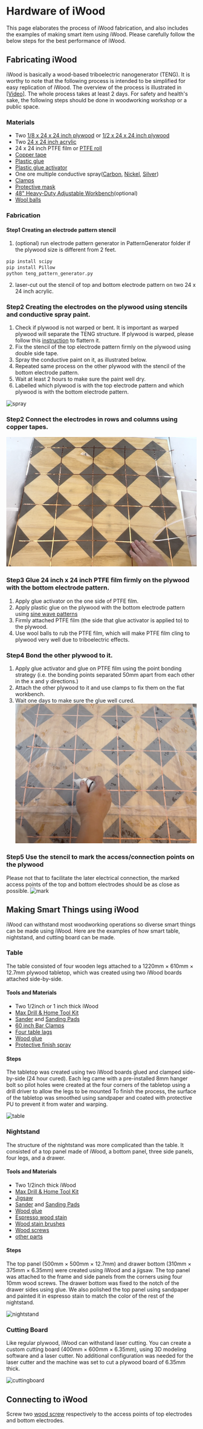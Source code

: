# Hardware of iWood
This page elaborates the process of iWood fabrication, and also includes the examples of making smart item using iWood.
Please carefully follow the below steps for the best performance of iWood.

## Fabricating iWood
iWood is basically a wood-based triboelectric nanogenerator (TENG). It is worthy to note that the following process is intended to be simplified for easy replication of iWood.
The overview of the process is illustrated in [[Video]](https://youtu.be/MELff8HCPHg?t=97). 
The whole process takes at least 2 days.
For safety and health's sake, the following steps should be done in woodworking workshop or a public space.

### Materials

- Two [1/8 x 24 x 24 inch plywood](https://a.co/d/iPqR0PH) or  [1/2 x 24 x 24 inch plywood](https://www.homedepot.com/p/Handprint-1-4-in-x-2-ft-x-2-ft-Sanded-Plywood-300810/202093828)
- Two [24 x 24 inch acrylic](https://a.co/d/brCa8oK)
- 24 x 24 inch PTFE film or [PTFE roll](https://a.co/d/5RTONVc)
- [Copper tape](https://a.co/d/4Cftsjp)
- [Plastic glue](https://a.co/d/3S82JSe)
- [Plastic glue activator](https://a.co/d/aBmSUQ3)
-  One ore multiple conductive spray([Carbon](https://a.co/d/iR77i8i), [Nickel](https://a.co/d/hQNKQcg), [Silver](https://a.co/d/5PgTTYC)) 
- [Clamps](https://a.co/d/0wzBkBz)
- [Protective mask](https://a.co/d/hiEatmB)
- [48" Heavy-Duty Adjustable Workbench](https://a.co/d/1tXMlNN)(optional)
- [Wool balls](https://a.co/d/3kH88tN)

### Fabrication

#### Step1 Creating an electrode pattern stencil

1. (optional) run electrode pattern generator in PatternGenerator folder if the plywood size is different from 2 feet.

``` 
pip install scipy 
pip install Pillow	
python teng_pattern_generator.py 
```

2. laser-cut out the stencil of top and bottom electrode pattern on two 24 x 24 inch acrylic.

### Step2 Creating the electrodes on the plywood using stencils and conductive spray paint.
1. Check if plywood is not warped or bent. It is important as warped plywood will separate the TENG structure. If plywood is warped, please follow this [instruction](https://theplywood.com/flattening-warped/) to flattern it.
2. Fix the stencil of the top electrode pattern firmly on the plywood using double side tape. 
3. Spray the conductive paint on it, as illustrated below.
4. Repeated same process on the other plywood with the stencil of the bottom electrode pattern.
5. Wait at least 2 hours to make sure the paint well dry.
6. Labelled which plywood is with the top electrode pattern and which plywood is with the bottom electrode pattern.

![spray](./images/spray.png)

### Step2 Connect the electrodes in rows and columns using copper tapes.
![connection](./images/connection.png)

### Step3 Glue 24 inch x 24 inch PTFE film firmly on the plywood with the bottom electrode pattern.
1. Apply glue activator on the one side of PTFE film.
2. Apply plastic glue on the plywood with the bottom electrode pattern using [sine wave patterns](https://i0.wp.com/hardwoodfloorsmag.com/wp-content/uploads/2020/11/gluepatterns.png?resize=589%2C538&ssl=1)
3. Firmly attached PTFE film (the side that glue activator is applied to) to the plywood.
4. Use wool balls to rub the PTFE film, which will make PTFE film cling to plywood very well due to triboelectric effects.

### Step4 Bond the other plywood to it.
1. Apply glue activator and glue on PTFE film using the point bonding strategy (i.e. the bonding points separated 50mm apart from each other in the x and y directions.)
2. Attach the other plywood to it and use clamps to fix them on the flat workbench.
3. Wait one days to make sure the glue well cured.
![glue](./images/glue.png)


### Step5 Use the stencil to mark the access/connection points on the plywood
Please not that to facilitate the later electrical connection, the marked access points of the top and bottom electrodes should be as close as possible.
![mark](./images/mark.png)


## Making Smart Things using iWood
iWood can withstand most woodworking operations so diverse smart things can be made using iWood.
Here are the examples of how smart table, nightstand, and cutting board can be made.


### Table
The table consisted of four wooden legs attached to a 1220mm × 610mm × 12.7mm plywood tabletop, which was created using two iWood boards attached side-by-side.

#### Tools and Materials

- Two 1/2inch or 1 inch thick iWood
- [Max Drill & Home Tool Kit](https://a.co/d/b6gZmiJ)
- [Sander](https://a.co/d/84EjKV1) and [Sanding Pads](https://a.co/d/5d0wtur)
- [60 inch Bar Clamps](https://www.harborfreight.com/60-in-aluminum-f-style-bar-clamp-60673.html?utm_source=google&utm_medium=cpc&utm_campaign=17890471891&campaignid=17890471891&utm_content=146321473864&adsetid=146321473864&product=60673&store=&gclid=Cj0KCQjwj7CZBhDHARIsAPPWv3ewYJpY6wVamlKSgkyAdApbYyD1VPTYwRjKL2F4Onukndyx26Ju2aoaAlgBEALw_wcB)
- [Four table lags](https://www.homedepot.com/p/Waddell-WAD2428-2-1-8-in-x-2-1-8-in-x-28-in-Pine-Traditional-Leg-10001528/202528521?)
- [Wood glue](https://a.co/d/1thNf7T)
- [Protective finish spray](https://a.co/d/a6j9l2X)

#### Steps

The tabletop was created using two iWood boards glued and clamped side-by-side (24 hour cured). Each leg came with a pre-installed 8mm hanger bolt so pilot holes were created at the four corners of the tabletop using a drill driver to allow the legs to be mounted To finish the process, the surface of the tabletop was smoothed using sandpaper and coated with protective PU to prevent it from water and warping. 

![table](./images/table.png)

### Nightstand
The structure of the nightstand was more complicated than the table. It consisted of a top panel made of iWood, a bottom panel, three side panels, four legs, and a drawer. 

#### Tools and Materials

- Two 1/2inch thick iWood
- [Max Drill & Home Tool Kit](https://a.co/d/b6gZmiJ)
- [Jigsaw](https://a.co/d/4tzq35w)
- [Sander](https://a.co/d/84EjKV1) and [Sanding Pads](https://a.co/d/5d0wtur)
- [Wood glue](https://a.co/d/1thNf7T)
- [Espresso wood stain](https://a.co/d/gJiDYvg)
- [Wood stain brushes](https://a.co/d/9qsEuGZ)
- [Wood screws](https://a.co/d/gTcbIOj)
- [other parts](https://www.walmart.com/ip/Mainstays-Hillside-Nightstand-with-Drawer-Espresso-Finish/689698575?athbdg=L1600)

#### Steps

The top panel (500mm × 500mm × 12.7mm) and drawer bottom (310mm × 375mm  × 6.35mm) were created using iWood and a jigsaw. The top panel was attached to the frame and side panels from the corners using four 10mm wood screws. The drawer bottom was fixed to the notch of the drawer sides using glue. We also polished the top panel using sandpaper and painted it in espresso stain to match the color of the rest of the nightstand. 

![nightstand](./images/nightstand.png)


### Cutting Board
Like regular plywood, iWood can withstand laser cutting. You can create a custom cutting board (400mm × 600mm × 6.35mm), using 3D modeling software and a laser cutter. No additional configuration was needed for the laser cutter and the machine was set to cut a plywood board of 6.35mm thick.

![cuttingboard](./images/cuttingboard.png)

## Connecting to iWood

Screw two [wood screw](https://www.amazon.com/dp/B09ZRS4ZX3?ref_=cm_sw_r_cp_ud_dp_749WP0QV6BJNM8280V73) respectively to the access points of top electrodes and bottom electrodes.

